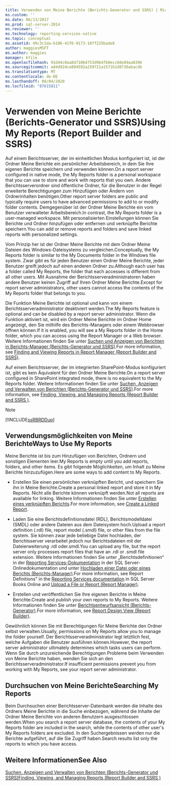 ```yaml
---
title: Verwenden von Meine Berichte (Berichts-Generator und SSRS) | Microsoft-Dokumentation
ms.custom: ''
ms.date: 06/13/2017
ms.prod: sql-server-2014
ms.reviewer: ''
ms.technology: reporting-services-native
ms.topic: conceptual
ms.assetid: 49c3c1da-b106-41f6-9173-16ff225bade8
author: maggiesMSFT
ms.author: maggies
manager: kfile
ms.openlocfilehash: 91d44c0aa8471064753d9b4fb0ecc0de89aa8396
ms.sourcegitcommit: ad4d92dce894592a259721a1571b1d8736abacdb
ms.translationtype: MT
ms.contentlocale: de-DE
ms.lasthandoff: 08/04/2020
ms.locfileid: "87615811"
---
```

# <a name="using-my-reports-report-builder-and-ssrs"></a><span data-ttu-id="5bcc2-102">Verwenden von Meine Berichte (Berichts-Generator und SSRS)</span><span class="sxs-lookup"><span data-stu-id="5bcc2-102">Using My Reports (Report Builder and SSRS)</span></span>
  <span data-ttu-id="5bcc2-103">Auf einem Berichtsserver, der im einheitlichen Modus konfiguriert ist, ist der Ordner Meine Berichte ein persönlicher Arbeitsbereich, in dem Sie Ihre eigenen Berichte speichern und verwenden können.</span><span class="sxs-lookup"><span data-stu-id="5bcc2-103">On a report server configured in native mode, the My Reports folder is a personal workspace that you can use to store and work with reports that you own.</span></span> <span data-ttu-id="5bcc2-104">Andere Berichtsserverordner sind öffentliche Ordner, für die Benutzer in der Regel erweiterte Berechtigungen zum Hinzufügen oder Ändern von Ordnerinhalten benötigen.</span><span class="sxs-lookup"><span data-stu-id="5bcc2-104">Other report server folders are public and typically require users to have advanced permissions to add to or modify folder contents.</span></span> <span data-ttu-id="5bcc2-105">Demgegenüber ist der Ordner Meine Berichte ein vom Benutzer verwalteter Arbeitsbereich.</span><span class="sxs-lookup"><span data-stu-id="5bcc2-105">In contrast, the My Reports folder is a user-managed workspace.</span></span> <span data-ttu-id="5bcc2-106">Mit personalisierten Einstellungen können Sie Berichte und Ordner hinzufügen oder entfernen und verknüpfte Berichte speichern.</span><span class="sxs-lookup"><span data-stu-id="5bcc2-106">You can add or remove reports and folders and save linked reports with personalized settings.</span></span>  
  
 <span data-ttu-id="5bcc2-107">Vom Prinzip her ist der Ordner Meine Berichte mit dem Ordner Meine Dateien des Windows-Dateisystems zu vergleichen.</span><span class="sxs-lookup"><span data-stu-id="5bcc2-107">Conceptually, the My Reports folder is similar to the My Documents folder in the Windows file system.</span></span> <span data-ttu-id="5bcc2-108">Zwar gibt es für jeden Benutzer einen Ordner Meine Berichte, jeder Benutzer greift jedoch auf einen anderen Ordner zu.</span><span class="sxs-lookup"><span data-stu-id="5bcc2-108">Although each user has a folder called My Reports, the folder that each accesses is different from all other users.</span></span> <span data-ttu-id="5bcc2-109">Mit Ausnahme der Berichtsserveradministratoren haben andere Benutzer keinen Zugriff auf Ihren Ordner Meine Berichte.</span><span class="sxs-lookup"><span data-stu-id="5bcc2-109">Except for report server administrators, other users cannot access the contents of the My Reports folder that belongs to you.</span></span>  
  
 <span data-ttu-id="5bcc2-110">Die Funktion Meine Berichte ist optional und kann von einem Berichtsserveradministrator deaktiviert werden.</span><span class="sxs-lookup"><span data-stu-id="5bcc2-110">The My Reports feature is optional and can be disabled by a report server administrator.</span></span> <span data-ttu-id="5bcc2-111">Wenn die Funktion aktiviert ist, wird ein Ordner Meine Berichte im Ordner Home angezeigt, den Sie mithilfe des Berichts-Managers oder einem Webbrowser öffnen können.</span><span class="sxs-lookup"><span data-stu-id="5bcc2-111">If it is enabled, you will see a My Reports folder in the Home folder, which you can access using the Report Manager or a Web browser.</span></span> <span data-ttu-id="5bcc2-112">Weitere Informationen finden Sie unter [Suchen und Anzeigen von Berichten in Berichts-Manager (Berichts-Generator und SSRS)](finding-and-viewing-reports-in-the-web-portal-report-builder-and-ssrs.md).</span><span class="sxs-lookup"><span data-stu-id="5bcc2-112">For more information, see [Finding and Viewing Reports in Report Manager &#40;Report Builder and SSRS&#41;](finding-and-viewing-reports-in-the-web-portal-report-builder-and-ssrs.md).</span></span>  
  
 <span data-ttu-id="5bcc2-113">Auf einem Berichtsserver, der im integrierten SharePoint-Modus konfiguriert ist, gibt es kein Äquivalent für den Ordner Meine Berichte.</span><span class="sxs-lookup"><span data-stu-id="5bcc2-113">On a report server configured in SharePoint integrated mode, there is no equivalent to the My Reports folder.</span></span> <span data-ttu-id="5bcc2-114">Weitere Informationen finden Sie unter [Suchen, Anzeigen und Verwalten von Berichten &#40;Berichts-Generator und SSRS&#41;](finding-viewing-and-managing-reports-report-builder-and-ssrs.md).</span><span class="sxs-lookup"><span data-stu-id="5bcc2-114">For more information, see [Finding, Viewing, and Managing Reports &#40;Report Builder and SSRS &#41;](finding-viewing-and-managing-reports-report-builder-and-ssrs.md).</span></span>  
  
> [!NOTE]  
>  [!INCLUDE[ssRBRDDup](../../includes/ssrbrddup-md.md)]  
  
## <a name="ways-to-use-my-reports"></a><span data-ttu-id="5bcc2-115">Verwendungsmöglichkeiten von Meine Berichte</span><span class="sxs-lookup"><span data-stu-id="5bcc2-115">Ways to Use My Reports</span></span>  
 <span data-ttu-id="5bcc2-116">Meine Berichte ist bis zum Hinzufügen von Berichten, Ordnern und sonstigen Elementen leer.</span><span class="sxs-lookup"><span data-stu-id="5bcc2-116">My Reports is empty until you add reports, folders, and other items.</span></span> <span data-ttu-id="5bcc2-117">Es gibt folgende Möglichkeiten, um Inhalt zu Meine Berichte hinzuzufügen.</span><span class="sxs-lookup"><span data-stu-id="5bcc2-117">Here are some ways to add content to My Reports.</span></span>  
  
-   <span data-ttu-id="5bcc2-118">Erstellen Sie einen persönlichen verknüpften Bericht, und speichern Sie ihn in Meine Berichte.</span><span class="sxs-lookup"><span data-stu-id="5bcc2-118">Create a personal linked report and store it in My Reports.</span></span> <span data-ttu-id="5bcc2-119">Nicht alle Berichte können verknüpft werden.</span><span class="sxs-lookup"><span data-stu-id="5bcc2-119">Not all reports are available for linking.</span></span> <span data-ttu-id="5bcc2-120">Weitere Informationen finden Sie unter [Erstellen eines verknüpften Berichts](../reports/create-a-linked-report.md).</span><span class="sxs-lookup"><span data-stu-id="5bcc2-120">For more information, see [Create a Linked Report](../reports/create-a-linked-report.md).</span></span>  
  
-   <span data-ttu-id="5bcc2-121">Laden Sie eine Berichtsdefinitionsdatei (RDL), Berichtsmodelldatei (SMDL) oder andere Dateien aus dem Dateisystem hoch.</span><span class="sxs-lookup"><span data-stu-id="5bcc2-121">Upload a report definition (.rdl) file, report model (.smdl) file, or other files from the file system.</span></span> <span data-ttu-id="5bcc2-122">Sie können zwar jede beliebige Datei hochladen, der Berichtsserver verarbeitet jedoch nur Berichtsdateien mit der Dateierweiterung .rdl oder.smdl.</span><span class="sxs-lookup"><span data-stu-id="5bcc2-122">You can upload any file, but the report server only processes report files that have an .rdl or .smdl file extension.</span></span> <span data-ttu-id="5bcc2-123">Weitere Informationen finden Sie unter „Berichtsdefinitionen“ in der [Reporting Services-Dokumentation](https://go.microsoft.com/fwlink/?linkid=121312) in der SQL Server-Onlinedokumentation und unter [Hochladen einer Datei oder eines Berichts (Berichts-Manager)](../reports/upload-a-file-or-report-report-manager.md).</span><span class="sxs-lookup"><span data-stu-id="5bcc2-123">For more information, see Report Definitions" in the [Reporting Services documentation](https://go.microsoft.com/fwlink/?linkid=121312) in SQL Server Books Online and [Upload a File or Report &#40;Report Manager&#41;](../reports/upload-a-file-or-report-report-manager.md).</span></span>  
  
-   <span data-ttu-id="5bcc2-124">Erstellen und veröffentlichen Sie Ihre eigenen Berichte in Meine Berichte.</span><span class="sxs-lookup"><span data-stu-id="5bcc2-124">Create and publish your own reports to My Reports.</span></span> <span data-ttu-id="5bcc2-125">Weitere Informationen finden Sie unter [Berichtsentwurfsansicht (Berichts-Generator)](report-design-view-report-builder.md).</span><span class="sxs-lookup"><span data-stu-id="5bcc2-125">For more information, see [Report Design View &#40;Report Builder&#41;](report-design-view-report-builder.md).</span></span>  
  
 <span data-ttu-id="5bcc2-126">Gewöhnlich können Sie mit Berechtigungen für Meine Berichte den Ordner selbst verwalten.</span><span class="sxs-lookup"><span data-stu-id="5bcc2-126">Usually, permissions on My Reports allow you to manage the folder yourself.</span></span> <span data-ttu-id="5bcc2-127">Der Berichtsserveradministrator legt letztlich fest, welche Aufgaben die Benutzer ausführen können.</span><span class="sxs-lookup"><span data-stu-id="5bcc2-127">However, the report server administrator ultimately determines which tasks users can perform.</span></span> <span data-ttu-id="5bcc2-128">Wenn Sie durch unzureichende Berechtigungen Probleme beim Verwenden von Meine Berichte haben, wenden Sie sich an den Berichtsserveradministrator.</span><span class="sxs-lookup"><span data-stu-id="5bcc2-128">If insufficient permissions prevent you from working with My Reports, see your report server administrator.</span></span>  
  
## <a name="searching-my-reports"></a><span data-ttu-id="5bcc2-129">Durchsuchen von Meine Berichte</span><span class="sxs-lookup"><span data-stu-id="5bcc2-129">Searching My Reports</span></span>  
 <span data-ttu-id="5bcc2-130">Beim Durchsuchen einer Berichtsserver-Datenbank werden die Inhalte des Ordners Meine Berichte in die Suche einbezogen, während die Inhalte der Ordner Meine Berichte von anderen Benutzern ausgeschlossen werden.</span><span class="sxs-lookup"><span data-stu-id="5bcc2-130">When you search a report server database, the contents of your My Reports folder are included in the search, while the contents of other user's My Reports folders are excluded.</span></span> <span data-ttu-id="5bcc2-131">In den Suchergebnissen werden nur die Berichte aufgeführt, auf die Sie Zugriff haben.</span><span class="sxs-lookup"><span data-stu-id="5bcc2-131">Search results list only the reports to which you have access.</span></span>  
  
## <a name="see-also"></a><span data-ttu-id="5bcc2-132">Weitere Informationen</span><span class="sxs-lookup"><span data-stu-id="5bcc2-132">See Also</span></span>  
 [<span data-ttu-id="5bcc2-133">Suchen, Anzeigen und Verwalten von Berichten (Berichts-Generator und SSRS)</span><span class="sxs-lookup"><span data-stu-id="5bcc2-133">Finding, Viewing, and Managing Reports &#40;Report Builder and SSRS &#41;</span></span>](finding-viewing-and-managing-reports-report-builder-and-ssrs.md)  
  
  
